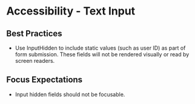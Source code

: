 # Accessibility - Text Input

## Best Practices

- Use InputHidden to include static values (such as user ID) as part of form submission. These fields will not be rendered visually or read by screen readers.

## Focus Expectations

- Input hidden fields should not be focusable.
